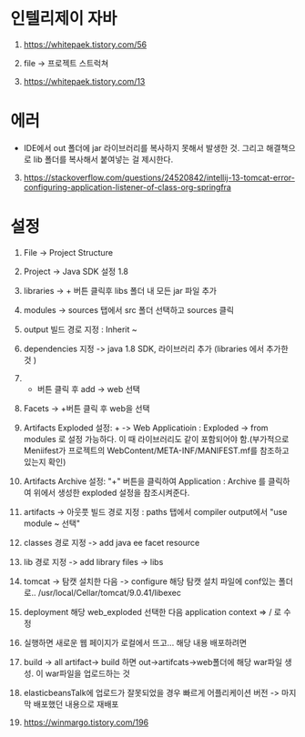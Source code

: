 # 인텔리제이 자바

1. https://whitepaek.tistory.com/56

1. file -> 프로젝트 스트럭쳐

2. https://whitepaek.tistory.com/13

# 에러

- IDE에서 out 폴더에 jar 라이브러리를 복사하지 못해서 발생한 것. 그리고 해결책으로 lib 폴더를 복사해서 붙여넣는 걸 제시한다.

3. https://stackoverflow.com/questions/24520842/intellij-13-tomcat-error-configuring-application-listener-of-class-org-springfra


# 설정

1. File -> Project Structure 

2. Project -> Java SDK 설정 1.8

2. libraries -> + 버튼 클릭후 libs 폴더 내 모든 jar 파일 추가

3. modules -> sources 탭에서 src 폴더 선택하고 sources 클릭

4. output 빌드 경로 지정 : Inherit ~ 

5. dependencies 지정 -> java 1.8 SDK, 라이브러리 추가 (libraries 에서 추가한 것 )

6. + 버튼 클릭 후 add -> web 선택

7. Facets -> +버튼 클릭 후 web을 선택

8. Artifacts Exploded 설정: + -> Web Applicatioin : Exploded -> from modules 로 설정 가능하다. 이 때 라이브러리도 같이 포함되어야 함.(부가적으로 Meniifest가 프로젝트의 WebContent/META-INF/MANIFEST.mf를 참조하고 있는지 확인)

9. Artifacts Archive 설정: "+" 버튼을 클릭하여 Application : Archive 를 클릭하여 위에서 생성한 exploded 설정을 참조시켜준다.

8. artifacts -> 아웃풋 빌드 경로 지정 : paths 탭에서 compiler output에서 "use module ~ 선택"

9. classes 경로 지정 -> add java ee facet resource

10. lib 경로 지정 -> add library files -> libs

11. tomcat -> 탐캣 설치한 다음 -> configure 해당 탐캣 설치 파일에 conf있는 폴더로.. /usr/local/Cellar/tomcat/9.0.41/libexec

12. deployment 해당 web_exploded 선택한 다음 application context => / 로 수정

13. 실행하면 새로운 웹 페이지가 로컬에서 뜨고... 해당 내용 배포하려면 

14. build -> all artifact-> build 하면  out->artifcats->web폴더에 해당 war파일 생성. 이 war파일을 업로드하는 것

15. elasticbeansTalk에 업로드가 잘못되었을 경우 빠르게 어플리케이션 버전 -> 마지막 배포했던 내용으로 재배포

16. https://winmargo.tistory.com/196